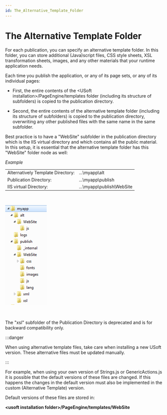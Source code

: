```yaml
---
id: The_Alternative_Template_Folder
---
```


# The Alternative Template Folder

For each publication, you can specify an alternative template folder. In this folder, you can store additional (Java)script files, CSS style sheets, XSL transformation sheets, images, and any other materials that your runtime application needs.

Each time you publish the application, or any of its page sets, or any of its individual pages:

- First, the entire contents of the \<USoft installation>/PageEngine/templates folder (including its structure of subfolders) is copied to the publication directory.

- Second, the entire contents of the alternative template folder (including its structure of subfolders) is copied to the publication directory, overwriting any other published files with the same name in the same subfolder.

Best practice is to have a "WebSite" subfolder in the publication directory which is the IIS virtual directory and which contains all the public material. In this setup, it is essential that the alternative template folder has this "WebSite" folder node as well:

*Example*

|        |        |
|--------|--------|
|Alternatively Template Directory:|...\\myapp\\alt|
|Publication Directory:|...\\myapp\\publish|
|IIS virtual Directory:|...\\myapp\\publish\\WebSite|



 

![](./assets/3f3827e9-0f44-45fd-be4b-2b214ad807fa.png)

 

The "xsl" subfolder of the Publication Directory is deprecated and is for backward compatibility only.




:::danger

When using alternative template files, take care when installing a new USoft version. These alternative files must be updated manually.

:::

For example, when using your own version of Strings.js or GenericActions.js it is possible that the default versions of these files are changed. If this happens the changes in the default version must also be implemented in the custom (Alternative Template) version.

Default versions of these files are stored in:

**\<usoft installation folder>/PageEngine/templates/WebSite**